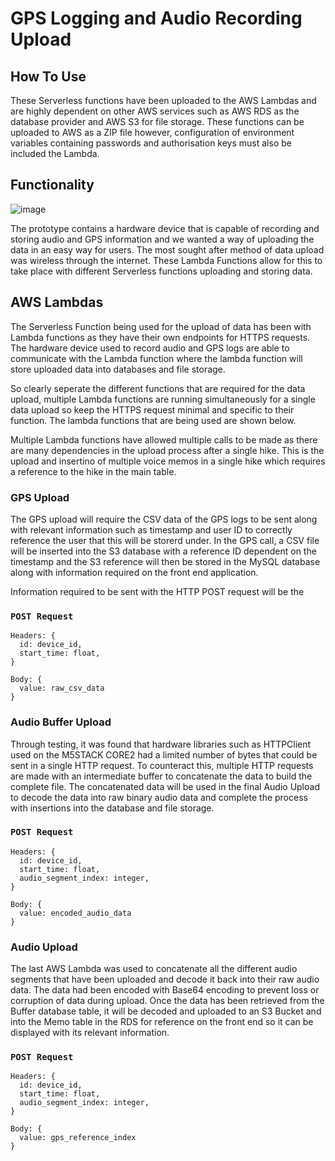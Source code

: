 # GPS Logging and Audio Recording Upload

## How To Use
These Serverless functions have been uploaded to the AWS Lambdas and are highly dependent on other AWS services such as AWS RDS as the database provider and AWS S3 for file storage. These functions can be uploaded to AWS as a ZIP file however, configuration of environment variables containing passwords and authorisation keys must also be included the Lambda.  

## Functionality

![image](https://user-images.githubusercontent.com/86467852/194072490-8ef8fa89-0225-4d67-8b5f-1393273a47bd.png)


The prototype contains a hardware device that is capable of recording and storing audio and GPS information and we wanted a way of uploading the data in an easy way for users. The most sought after method of data upload was wireless through the internet. These Lambda Functions allow for this to take place with different Serverless functions uploading and storing data.

## AWS Lambdas

The Serverless Function being used for the upload of data has been with Lambda functions as they have their own endpoints for HTTPS requests. The hardware device used to record audio and GPS logs are able to communicate with the Lambda function where the lambda function will store uploaded data into databases and file storage.

So clearly seperate the different functions that are required for the data upload, multiple Lambda functions are running simultaneously for a single data upload so keep the HTTPS request minimal and specific to their function. The lambda functions that are being used are shown below.

Multiple Lambda functions have allowed multiple calls to be made as there are many dependencies in the upload process after a single hike. This is the upload and insertino of multiple voice memos in a single hike which requires a reference to the hike in the main table. 

### GPS Upload

The GPS upload will require the CSV data of the GPS logs to be sent along with relevant information such as timestamp and user ID to correctly reference the user that this will be storerd under. In the GPS call, a CSV file will be inserted into the S3 database with a reference ID dependent on the timestamp and the S3 reference will then be stored in the MySQL database along with information required on the front end application.

Information required to be sent with the HTTP POST request will be the 

### `POST Request`
```
Headers: {
  id: device_id,
  start_time: float,
}

Body: {
  value: raw_csv_data
}
```


### Audio Buffer Upload

Through testing, it was found that hardware libraries such as HTTPClient used on the M5STACK CORE2 had a limited number of bytes that could be sent in a single HTTP request. To counteract this, multiple HTTP requests are made with an intermediate buffer to concatenate the data to build the complete file. The concatenated data will be used in the final Audio Upload to decode the data into raw binary audio data and complete the process with insertions into the database and file storage.

### `POST Request`

```
Headers: {
  id: device_id,
  start_time: float,
  audio_segment_index: integer,
}

Body: {
  value: encoded_audio_data
}
```

### Audio Upload

The last AWS Lambda was used to concatenate all the different audio segments that have been uploaded and decode it back into their raw audio data. The data had been encoded with Base64 encoding to prevent loss or corruption of data during upload. Once the data has been retrieved from the Buffer database table, it will be decoded and uploaded to an S3 Bucket and into the Memo table in the RDS for reference on the front end so it can be displayed with its relevant information.

### `POST Request`
```
Headers: {
  id: device_id,
  start_time: float,
  audio_segment_index: integer,
}

Body: {
  value: gps_reference_index
}
```
